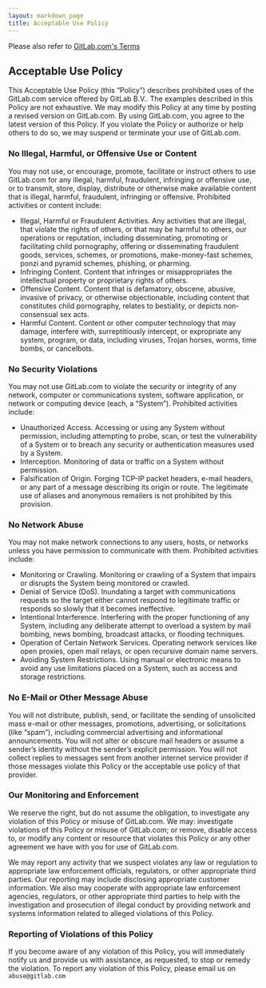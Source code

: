 ```yaml
---
layout: markdown_page
title: Acceptable Use Policy
---
```



Please also refer to [GitLab.com's Terms](/terms#gitlab-com)

## Acceptable Use Policy

This Acceptable Use Policy (this “Policy”) describes prohibited uses of the GitLab.com service offered by GitLab B.V.. The examples described in this Policy are not exhaustive. We may modify this Policy at any time by posting a revised version on GitLab.com. By using GitLab.com, you agree to the latest version of this Policy. If you violate the Policy or authorize or help others to do so, we may suspend or terminate your use of GitLab.com.

### No Illegal, Harmful, or Offensive Use or Content

You may not use, or encourage, promote, facilitate or instruct others to use GitLab.com for any illegal, harmful, fraudulent, infringing or offensive use, or to transmit, store, display, distribute or otherwise make available content that is illegal, harmful, fraudulent, infringing or offensive. Prohibited activities or content include:

- Illegal, Harmful or Fraudulent Activities. Any activities that are illegal, that violate the rights of others, or that may be harmful to others, our operations or reputation, including disseminating, promoting or facilitating child pornography, offering or disseminating fraudulent goods, services, schemes, or promotions, make-money-fast schemes, ponzi and pyramid schemes, phishing, or pharming.
- Infringing Content. Content that infringes or misappropriates the intellectual property or proprietary rights of others.
- Offensive Content. Content that is defamatory, obscene, abusive, invasive of privacy, or otherwise objectionable, including content that constitutes child pornography, relates to bestiality, or depicts non-consensual sex acts.
- Harmful Content. Content or other computer technology that may damage, interfere with, surreptitiously intercept, or expropriate any system, program, or data, including viruses, Trojan horses, worms, time bombs, or cancelbots.

### No Security Violations

You may not use GitLab.com to violate the security or integrity of any network, computer or communications system, software application, or network or computing device (each, a “System”). Prohibited activities include:

- Unauthorized Access. Accessing or using any System without permission, including attempting to probe, scan, or test the vulnerability of a System or to breach any security or authentication measures used by a System.
- Interception. Monitoring of data or traffic on a System without permission.
- Falsification of Origin. Forging TCP-IP packet headers, e-mail headers, or any part of a message describing its origin or route. The legitimate use of aliases and anonymous remailers is not prohibited by this provision.

### No Network Abuse

You may not make network connections to any users, hosts, or networks unless you have permission to communicate with them. Prohibited activities include:

- Monitoring or Crawling. Monitoring or crawling of a System that impairs or disrupts the System being monitored or crawled.
- Denial of Service (DoS). Inundating a target with communications requests so the target either cannot respond to legitimate traffic or responds so slowly that it becomes ineffective.
- Intentional Interference. Interfering with the proper functioning of any System, including any deliberate attempt to overload a system by mail bombing, news bombing, broadcast attacks, or flooding techniques.
- Operation of Certain Network Services. Operating network services like open proxies, open mail relays, or open recursive domain name servers.
- Avoiding System Restrictions. Using manual or electronic means to avoid any use limitations placed on a System, such as access and storage restrictions.

### No E-Mail or Other Message Abuse

You will not distribute, publish, send, or facilitate the sending of unsolicited mass e-mail or other messages, promotions, advertising, or solicitations (like “spam”), including commercial advertising and informational announcements. You will not alter or obscure mail headers or assume a sender’s identity without the sender’s explicit permission. You will not collect replies to messages sent from another internet service provider if those messages violate this Policy or the acceptable use policy of that provider.

### Our Monitoring and Enforcement

We reserve the right, but do not assume the obligation, to investigate any violation of this Policy or misuse of GitLab.com. We may:
investigate violations of this Policy or misuse of GitLab.com; or
remove, disable access to, or modify any content or resource that violates this Policy or any other agreement we have with you for use of GitLab.com.

We may report any activity that we suspect violates any law or regulation to appropriate law enforcement officials, regulators, or other appropriate third parties. Our reporting may include disclosing appropriate customer information. We also may cooperate with appropriate law enforcement agencies, regulators, or other appropriate third parties to help with the investigation and prosecution of illegal conduct by providing network and systems information related to alleged violations of this Policy.

### Reporting of Violations of this Policy

If you become aware of any violation of this Policy, you will immediately notify us and provide us with assistance, as requested, to stop or remedy the violation. To report any violation of this Policy, please email us on `abuse@gitlab.com`

